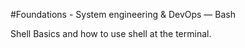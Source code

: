 #Foundations - System engineering & DevOps ― Bash

Shell Basics and how to use shell at the terminal.